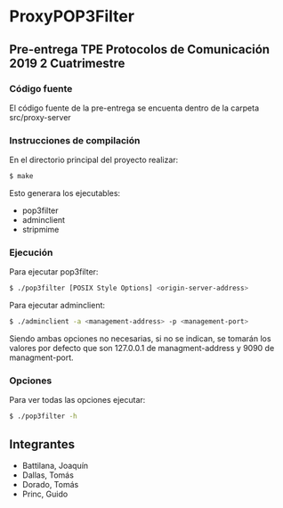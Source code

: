 # ProxyPOP3Filter
## Pre-entrega TPE Protocolos de Comunicación 2019 2 Cuatrimestre

### Código fuente
El código fuente de la pre-entrega se encuenta dentro de la carpeta src/proxy-server

### Instrucciones de compilación
En el directorio principal del proyecto realizar:
```sh
$ make
```
Esto generara los ejecutables:
  - pop3filter
  - adminclient
  - stripmime

### Ejecución
Para ejecutar pop3filter:
```sh
$ ./pop3filter [POSIX Style Options] <origin-server-address>
```

Para ejecutar adminclient:
```sh
$ ./adminclient -a <management-address> -p <management-port>
```
Siendo ambas opciones no necesarias, si no se indican, se tomarán los valores por defecto que son 127.0.0.1 de managment-address y 9090 de managment-port.

### Opciones
Para ver todas las opciones ejecutar:
```sh
$ ./pop3filter -h
```

## Integrantes
- Battilana, Joaquín
- Dallas, Tomás
- Dorado, Tomás
- Princ, Guido